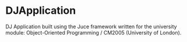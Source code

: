# DJApplication
DJ Application built using the Juce framework written for the university module: Object-Oriented Programming / CM2005 (University of London). 
